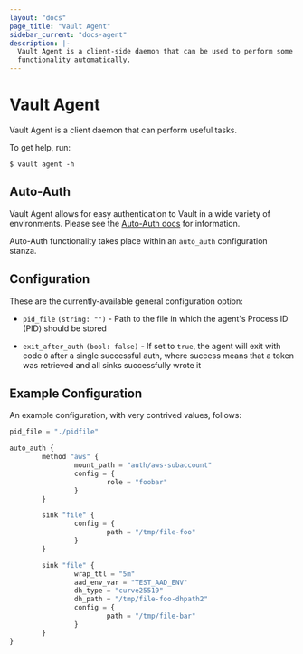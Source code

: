 ```yaml
---
layout: "docs"
page_title: "Vault Agent"
sidebar_current: "docs-agent"
description: |-
  Vault Agent is a client-side daemon that can be used to perform some Vault
  functionality automatically.
---
```


# Vault Agent

Vault Agent is a client daemon that can perform useful tasks.

To get help, run:

```text
$ vault agent -h
```
## Auto-Auth

Vault Agent allows for easy authentication to Vault in a wide variety of
environments. Please see the [Auto-Auth docs](/docs/agent/autoauth/index.html)
for information.

Auto-Auth functionality takes place within an `auto_auth` configuration stanza.

## Configuration

These are the currently-available general configuration option:

- `pid_file` `(string: "")` - Path to the file in which the agent's Process ID
  (PID) should be stored

- `exit_after_auth` `(bool: false)` - If set to `true`, the agent will exit
  with code `0` after a single successful auth, where success means that a
  token was retrieved and all sinks successfully wrote it

## Example Configuration

An example configuration, with very contrived values, follows:

```python
pid_file = "./pidfile"

auto_auth {
        method "aws" {
                mount_path = "auth/aws-subaccount"
                config = {
                        role = "foobar"
                }
        }

        sink "file" {
                config = {
                        path = "/tmp/file-foo"
                }
        }

        sink "file" {
                wrap_ttl = "5m" 
                aad_env_var = "TEST_AAD_ENV"
                dh_type = "curve25519"
                dh_path = "/tmp/file-foo-dhpath2"
                config = {
                        path = "/tmp/file-bar"
                }
        }
}
```
